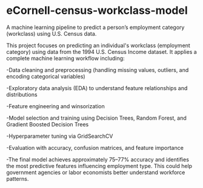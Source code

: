 # eCornell-census-workclass-model
A machine learning pipeline to predict a person’s employment category (workclass) using U.S. Census data.

This project focuses on predicting an individual's workclass (employment category) using data from the 1994 U.S. Census Income dataset. It applies a complete machine learning workflow including:

-Data cleaning and preprocessing (handling missing values, outliers, and encoding categorical variables)

-Exploratory data analysis (EDA) to understand feature relationships and distributions

-Feature engineering and winsorization

-Model selection and training using Decision Trees, Random Forest, and Gradient Boosted Decision Trees

-Hyperparameter tuning via GridSearchCV

-Evaluation with accuracy, confusion matrices, and feature importance

-The final model achieves approximately 75–77% accuracy and identifies the most predictive features influencing employment type. This could help government agencies or labor economists better understand workforce patterns.
